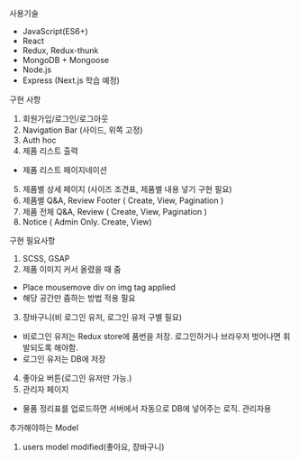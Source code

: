 사용기술

* JavaScript(ES6+)
* React
* Redux, Redux-thunk
* MongoDB + Mongoose
* Node.js
* Express (Next.js 학습 예정)

구현 사항
1. 회원가입/로그인/로그아웃
2. Navigation Bar (사이드, 위쪽 고정)
3. Auth hoc
4. 제품 리스트 출력
 * 제품 리스트 페이지네이션
5. 제품별 상세 페이지 (사이즈 조견표, 제품별 내용 넣기 구현 필요)
6. 제품별 Q&A, Review Footer ( Create, View, Pagination )
7. 제품 전체 Q&A, Review ( Create, View, Pagination )
8. Notice ( Admin Only. Create, View)

구현 필요사항
1. SCSS, GSAP
2. 제품 이미지 커서 올렸을 때 줌 
 * Place mousemove div on img tag applied
 * 해당 공간만 줌하는 방법 적용 필요
3. 장바구니(비 로그인 유저, 로그인 유저 구별 필요)
 * 비로그인 유저는 Redux store에 품번을 저장. 로그인하거나 브라우저 벗어나면 휘발되도록 해야함.
 * 로그인 유저는 DB에 저장
4. 좋아요 버튼(로그인 유저만 가능.)
5. 관리자 페이지
 * 물품 정리표를 업로드하면 서버에서 자동으로 DB에 넣어주는 로직. 관리자용

추가해야하는 Model
1. users model modified(좋아요, 장바구니)

